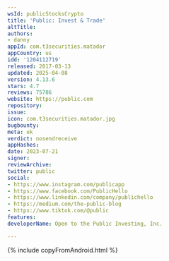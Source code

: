 ```yaml
---
wsId: publicStocksCrypto
title: 'Public: Invest & Trade'
altTitle: 
authors:
- danny
appId: com.t3securities.matador
appCountry: us
idd: '1204112719'
released: 2017-03-13
updated: 2025-04-08
version: 4.13.6
stars: 4.7
reviews: 75786
website: https://public.com
repository: 
issue: 
icon: com.t3securities.matador.jpg
bugbounty: 
meta: ok
verdict: nosendreceive
appHashes: 
date: 2023-07-21
signer: 
reviewArchive: 
twitter: public
social:
- https://www.instagram.com/publicapp
- https://www.facebook.com/PublicHello
- https://www.linkedin.com/company/publichello
- https://medium.com/the-public-blog
- https://www.tiktok.com/@public
features: 
developerName: Open to the Public Investing, Inc.

---
```


{% include copyFromAndroid.html %}